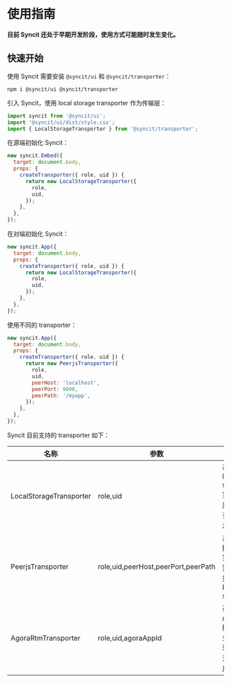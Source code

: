 # 使用指南

**目前 Syncit 还处于早期开发阶段，使用方式可能随时发生变化。**

## 快速开始

使用 Syncit 需要安装 `@syncit/ui` 和 `@syncit/transporter`：

```
npm i @syncit/ui @syncit/transporter
```

引入 Syncit，使用 local storage transporter 作为传输层：

```js
import syncit from '@syncit/ui';
import '@syncit/ui/dist/style.css';
import { LocalStorageTransporter } from '@syncit/transporter';
```

在源端初始化 Syncit：

```js
new syncit.Embed({
  target: document.body,
  props: {
    createTransporter({ role, uid }) {
      return new LocalStorageTransporter({
        role,
        uid,
      });
    },
  },
});
```

在对端初始化 Syncit：

```js
new syncit.App({
  target: document.body,
  props: {
    createTransporter({ role, uid }) {
      return new LocalStorageTransporter({
        role,
        uid,
      });
    },
  },
});
```

使用不同的 transporter：

```js
new syncit.App({
  target: document.body,
  props: {
    createTransporter({ role, uid }) {
      return new PeerjsTransporter({
        role,
        uid,
        peerHost: 'localhost',
        peerPort: 9000,
        peerPath: '/myapp',
      });
    },
  },
});
```

Syncit 目前支持的 transporter 如下：

| 名称                    | 参数                                | 描述                                                                                    |
| ----------------------- | ----------------------------------- | --------------------------------------------------------------------------------------- |
| LocalStorageTransporter | role,uid                            | 基于 local-storage 实现，用于测试或演示。                                               |
| PeerjsTransporter       | role,uid,peerHost,peerPort,peerPath | 基于 [Peerjs](https://github.com/peers/peerjs) 实现，需自行搭建 Peerjs-server           |
| AgoraRtmTransporter     | role,uid,agoraAppId                 | 基于 [Agora RTM](https://www.agora.io/en/real-time-messaging/) 服务实现，需注册应用账号 |
